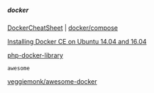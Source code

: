 ##### docker

[DockerCheatSheet](https://github.com/eon01/DockerCheatSheet) | [docker/compose](https://github.com/docker/compose)

[Installing Docker CE on Ubuntu 14.04 and 16.04](https://fabianlee.org/2017/03/07/docker-installing-docker-ce-on-ubuntu-14-04-and-16-04/)

[php-docker-library](https://github.com/docker-library/php "Docker Official Image packaging for PHP")

 `awesome`

[veggiemonk/awesome-docker](https://github.com/veggiemonk/awesome-docker "A curated list of Docker resources and projects https://awesome-docker.netlify.com/")
